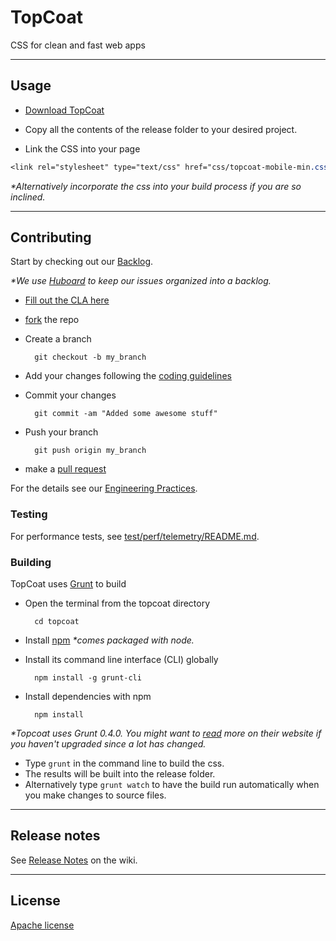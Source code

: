 # TopCoat

CSS for clean and fast web apps

---

## Usage

* [Download TopCoat](http://github.com/topcoat/topcoat/tags)

* Copy all the contents of the release folder to your desired project.
* Link the CSS into your page

```css
<link rel="stylesheet" type="text/css" href="css/topcoat-mobile-min.css">
```

_*Alternatively incorporate the css into your build process if you are so
inclined._

---

## Contributing

Start by checking out our [Backlog](http://huboard.com/topcoat/topcoat/board).

_*We use [Huboard](https://github.com/rauhryan/huboard) to keep our issues
organized into a backlog._

* [Fill out the CLA here](http://topcoat.io/dev/topcoat-cla.html)
* [fork](https://help.github.com/articles/fork-a-repo) the repo
* Create a branch

        git checkout -b my_branch

* Add your changes following the [coding guidelines](https://github.com/topcoat/topcoat/wiki/Coding-Guidelines)
* Commit your changes

        git commit -am "Added some awesome stuff"

* Push your branch

        git push origin my_branch

* make a [pull request](https://help.github.com/articles/using-pull-requests)

For the details see our [Engineering Practices](https://github.com/topcoat/topcoat/wiki/Engineering-Practices).

### Testing

For performance tests, see [test/perf/telemetry/README.md](https://github.com/topcoat/topcoat/blob/master/test/perf/telemetry/README.md).

### Building

TopCoat uses [Grunt](http://gruntjs.com/) to build

* Open the terminal from the topcoat directory

        cd topcoat

* Install [npm](http://nodejs.org/download/)
_*comes packaged with node._
* Install its command line interface (CLI) globally

        npm install -g grunt-cli

* Install dependencies with npm

        npm install


_*Topcoat uses Grunt 0.4.0. You might want to [read](http://gruntjs.com/getting-started) more on their website if you haven't upgraded since a lot has changed._

* Type `grunt` in the command line to build the css.
* The results will be built into the release folder.
* Alternatively type `grunt watch` to have the build run automatically when you make changes to
source files.

---

## Release notes
See [Release Notes](https://github.com/topcoat/topcoat/wiki/Release-Notes) on the wiki.

---

## License

[Apache license](https://raw.github.com/topcoat/topcoat/master/LICENSE)
